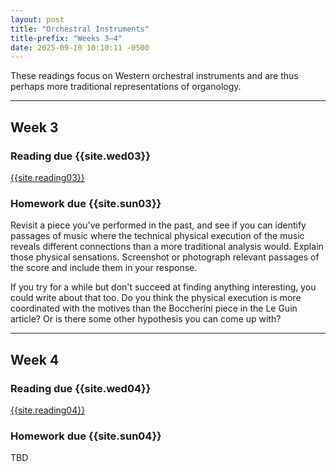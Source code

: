 ```yaml
---
layout: post
title: "Orchestral Instruments"
title-prefix: "Weeks 3–4"
date: 2025-09-10 10:10:11 -0500
---
```


These readings focus on Western orchestral instruments and are thus perhaps more traditional representations of organology.

---

## Week 3

### Reading due {{site.wed03}}

[{{site.reading03}}](/bibliography/#bibliography)

### Homework due {{site.sun03}}

Revisit a piece you've performed in the past, and see if you can identify passages of music where the technical physical execution of the music reveals different connections than a more traditional analysis would. Explain those physical sensations. Screenshot or photograph relevant passages of the score and include them in your response.

If you try for a while but don't succeed at finding anything interesting, you could write about that too. Do you think the physical execution is more coordinated with the motives than the Boccherini piece in the Le Guin article? Or is there some other hypothesis you can come up with?

---

## Week 4

### Reading due {{site.wed04}}

[{{site.reading04}}](/bibliography/#bibliography)

### Homework due {{site.sun04}}

TBD
